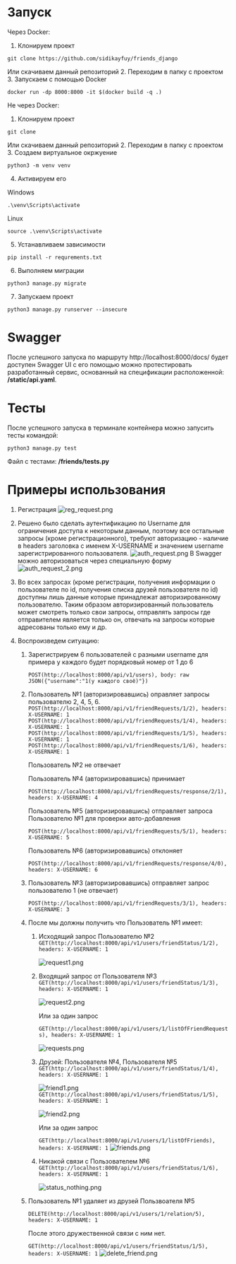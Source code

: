 # Запуск

Через Docker:
1. Клонируем проект
```
git clone https://github.com/sidikayfuy/friends_django
```
Или скачиваем данный репозиторий
2. Переходим в папку с проектом
3. Запускаем с помощью Docker
```
docker run -dp 8000:8000 -it $(docker build -q .)
```

Не через Docker:
1. Клонируем проект
```
git clone
```
Или скачиваем данный репозиторий
2. Переходим в папку с проектом
3. Создаем виртуальное окржуение
```
python3 -m venv venv
```
4. Активируем его
    
Windows
```
.\venv\Scripts\activate 
```
Linux
```
source .\venv\Scripts\activate 
```

5. Устанавливаем зависимости
```
pip install -r requrements.txt
```
6. Выполняем миграции
```
python3 manage.py migrate
```
7. Запускаем проект
```
python3 manage.py runserver --insecure
```

# Swagger

После успешного запуска по маршруту http://localhost:8000/docs/ будет доступен Swagger UI с его помощью можно протестировать разработанный сервис, основанный на спецификации расположенной: **/static/api.yaml**.

# Тесты
После успешного запуска в терминале контейнера можно запусить тесты командой:
```
python3 manage.py test
```
Файл с тестами: **/friends/tests.py**

# Примеры использования

1. Регистрация 
![reg_request.png](https://sun9-69.userapi.com/impg/0Ahs2I-lH0N7m3XdIsjDyx8yToB4IpvJvuv_nQ/dTnlbxWOgyw.jpg?size=868x575&quality=96&sign=603f1320056a67fcfe4d766f49b4fa89&type=album)

   
2. Решено было сделать аутентификацию по Username для ограничения доступа к некоторым данным, поэтому все остальные запросы (кроме регистрационного), требуют авторизацию - наличие в headers заголовка с именем X-USERNAME и значением username зарегистрированного пользователя.
![auth_request.png](https://sun9-47.userapi.com/impg/DnMwPJk9h0VRHCKLH6o6BVCl2srDtrBo1qlayA/BCY5tNCbyTI.jpg?size=878x584&quality=96&sign=32bc90155c57c13a83ab2ba0d38d610b&type=album)
В Swagger можно авторизоваться через специальную форму
![auth_request_2.png](https://sun9-38.userapi.com/impg/tI_ZkzypDj24gppDmDHbr42fFGGn7ifKwoQISA/b-HNrppXjSU.jpg?size=1669x584&quality=96&sign=f5ca2e6adb639c643edb84f57506fa16&type=album)


3. Во всех запросах (кроме регистрации, получения информации о пользователе по id, получения списка друзей пользователя по id) доступны лишь данные которые принадлежат авторизированному пользователю. Таким образом авторизированный пользователь может смотреть только свои запросы, отправлять запросы где отправителем является только он, отвечать на запросы которые адресованы только ему и др.
4. Воспроизведем ситуацию:
    1) Зарегистрируем 6 пользователей c разными username для примера у каждого будет порядковый номер от 1 до 6
   
        ```POST(http://localhost:8000/api/v1/users), body: raw JSON({"username":"1(у каждого своё)"})```
   2) Пользователь №1 (авторизировавшись) оправляет запросы пользователю 2, 4, 5, 6.
       ```POST(http://localhost:8000/api/v1/friendRequests/1/2), headers: X-USERNAME: 1```
       ```POST(http://localhost:8000/api/v1/friendRequests/1/4), headers: X-USERNAME: 1```
       ```POST(http://localhost:8000/api/v1/friendRequests/1/5), headers: X-USERNAME: 1```
       ```POST(http://localhost:8000/api/v1/friendRequests/1/6), headers: X-USERNAME: 1```
   
       Пользователь №2 не отвечает
   
       Пользователь №4 (авторизировавшись) принимает
   
       ```POST(http://localhost:8000/api/v1/friendRequests/response/2/1), headers: X-USERNAME: 4```
       
       Пользователь №5 (авторизировавшись) отправляет запроса Пользователю №1 для проверки авто-добавления
   
       ```POST(http://localhost:8000/api/v1/friendRequests/5/1), headers: X-USERNAME: 5```
      
       Пользователь №6 (авторизировавшись) отклоняет
   
       ```POST(http://localhost:8000/api/v1/friendRequests/response/4/0), headers: X-USERNAME: 6```

   3) Пользователь №3 (авторизировавшись) отправляет запрос пользователю 1 (не отвечает)
   
       ```POST(http://localhost:8000/api/v1/friendRequests/3/1), headers: X-USERNAME: 3```
   4) После мы должны получить что Пользователь №1 имеет:
      1) Исходящий запрос Пользователю №2
      ```GET(http://localhost:8000/api/v1/users/friendStatus/1/2), headers: X-USERNAME: 1```
      
          ![request1.png](https://sun9-76.userapi.com/impg/c9WX9aFfINVjTrJlKP0SZM1O2FD9wajau2zSXw/fn2Cku5uH3M.jpg?size=866x704&quality=96&sign=50f5ea7447088f8005a93c44318033b7&type=album)
      
      2) Входящий запрос от Пользователя №3
      ```GET(http://localhost:8000/api/v1/users/friendStatus/1/3), headers: X-USERNAME: 1```
      
          ![request2.png](https://sun9-63.userapi.com/impg/kG95-v2dHsCpWlnYq83Nv0mGiFHupeKoWF0XxA/gmHlbxx_neM.jpg?size=868x668&quality=96&sign=1f0d77421c01ecb3f8135e5e53286d93&type=album)

         Или за один запрос
   
         ```GET(http://localhost:8000/api/v1/users/1/listOfFriendRequests), headers: X-USERNAME: 1```
      
          ![requests.png](https://sun9-23.userapi.com/impg/GTVPli-aNuH8C4TyFvU8n3D41hQBS_pp804o1w/kR3Jsu3km5Y.jpg?size=870x779&quality=96&sign=d2addfc76045071db62c3a81401b89b5&type=album)
      3) Друзей: Пользователя №4, Пользователя №5
      ```GET(http://localhost:8000/api/v1/users/friendStatus/1/4), headers: X-USERNAME: 1```
      
          ![friend1.png](https://sun9-77.userapi.com/impg/mZT9EayQ-ZE_vOqlyrX2tuiSJAoLHzVofHOH9Q/H716vVTsXZI.jpg?size=862x668&quality=96&sign=87fb18d1531839edfb5ab1511c6a6920&type=album)
      ```GET(http://localhost:8000/api/v1/users/friendStatus/1/5), headers: X-USERNAME: 1```
      
          ![friend2.png](https://sun9-64.userapi.com/impg/iK-nOGNiR5besD-CdOkt-RuSrrorsG1s81iEIA/6gv1kTbrnZk.jpg?size=870x684&quality=96&sign=5485f686c58e03c4b9684c65fd52da59&type=album)

         Или за один запрос
      
         ```GET(http://localhost:8000/api/v1/users/1/listOfFriends), headers: X-USERNAME: 1```
      ![friends.png](https://sun9-39.userapi.com/impg/pmWKV4F7BSQ_lhyA2nVTBo_IY8_mNGFdkYdtNg/geK_1GG8Ono.jpg?size=865x790&quality=96&sign=c4400fc83803284935770a9ba9949f4f&type=album)
      4) Никакой связи с Пользователем №6
      ```GET(http://localhost:8000/api/v1/users/friendStatus/1/6), headers: X-USERNAME: 1```
      
          ![status_nothing.png](https://sun9-62.userapi.com/impg/38NmHUr17CrvXbcyhzzsWeX7zd_oll7ZSczlKA/Or5r_BNXr-Y.jpg?size=876x645&quality=96&sign=df5e99af601d73fbef5eeae28fcdf0ff&type=album)
   5) Пользователь №1 удаляет из друзей Пользвоателя №5
   
      ```DELETE(http://localhost:8000/api/v1/users/1/relation/5), headers: X-USERNAME: 1```
      
      После этого дружественной связи с ним нет.
   
      ```GET(http://localhost:8000/api/v1/users/friendStatus/1/5), headers: X-USERNAME: 1```
      ![delete_friend.png](https://sun9-77.userapi.com/impg/3MSTd4mxB3NvlC8ga-ETJPpO1jVMEg8xEV2HCw/qvEdfGZTry0.jpg?size=850x665&quality=96&sign=8c732f3e0c7a07ba89901ce06cb7de35&type=album)
